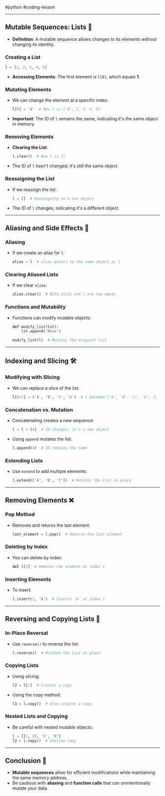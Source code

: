 #python #coding-lesson 

---
## Mutable Sequences: Lists 📝
- **Definition**: A mutable sequence allows changes to its elements without changing its identity.

### Creating a List
```python
l = [1, 2, 3, 4, 5]
```
- **Accessing Elements**: The first element is `l[0]`, which equals **1**. 

### Mutating Elements
- We can change the element at a specific index:
  ```python
  l[0] = 'A'  # Now l is ['A', 2, 3, 4, 5]
  ```
- **Important**: The ID of `l` remains the same, indicating it's the same object in memory. 

### Removing Elements
- **Clearing the List**:
  ```python
  l.clear()  # Now l is []
  ```
- The ID of `l` hasn't changed; it's still the same object.

### Reassigning the List
- If we reassign the list:
  ```python
  l = []  # Reassigning to a new object
  ```
- The ID of `l` changes, indicating it's a different object.

---

## Aliasing and Side Effects 🔗
### Aliasing
- If we create an alias for `l`:
  ```python
  alias = l  # alias points to the same object as l
  ```

### Clearing Aliased Lists
- If we clear `alias`:
  ```python
  alias.clear()  # Both alias and l are now empty
  ```

### Functions and Mutability
- Functions can modify mutable objects:
  ```python
  def modify_list(lst):
      lst.append('None')

  modify_list(l)  # Mutates the original list
  ```

---

## Indexing and Slicing 🛠️
### Modifying with Slicing
- We can replace a slice of the list:
  ```python
  l[0:2] = ('A', 'B', 'C', 'D')  # l becomes ['A', 'B', 'C', 'D', 3, 4, 5]
  ```

### Concatenation vs. Mutation
- Concatenating creates a new sequence:
  ```python
  l = l + [4]  # ID changes; it's a new object
  ```
- Using `append` mutates the list:
  ```python
  l.append(4)  # ID remains the same
  ```

### Extending Lists
- Use `extend` to add multiple elements:
  ```python
  l.extend(['A', 'B', 'C'])  # Mutates the list in place
  ```

---

## Removing Elements ❌
### Pop Method
- Removes and returns the last element:
  ```python
  last_element = l.pop()  # Returns the last element
  ```

### Deleting by Index
- You can delete by index:
  ```python
  del l[1]  # Removes the element at index 1
  ```

### Inserting Elements
- To insert:
  ```python
  l.insert(1, 'A')  # Inserts 'A' at index 1
  ```

---

## Reversing and Copying Lists 🔄
### In-Place Reversal
- Use `reverse()` to reverse the list:
  ```python
  l.reverse()  # Mutates the list in place
  ```

### Copying Lists
- Using slicing:
  ```python
  l2 = l[:]  # Creates a copy
  ```
- Using the copy method:
  ```python
  l3 = l.copy()  # Also creates a copy
  ```

### Nested Lists and Copying
- Be careful with nested mutable objects:
  ```python
  l = [[1, 2], 'C', 'D']
  l2 = l.copy()  # Shallow copy
  ```

---

## Conclusion 🏁
- **Mutable sequences** allow for efficient modifications while maintaining the same memory address.
- Be cautious with **aliasing** and **function calls** that can unintentionally mutate your data.